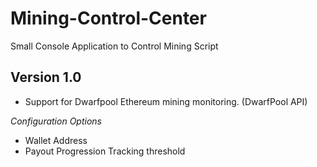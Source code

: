 # Mining-Control-Center
Small Console Application to Control Mining Script

## Version 1.0

- Support for Dwarfpool Ethereum mining monitoring. (DwarfPool API)

*Configuration Options*
  
- Wallet Address
- Payout Progression Tracking threshold
